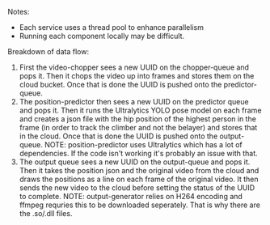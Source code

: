 Notes:

- Each service uses a thread pool to enhance parallelism
- Running each component locally may be difficult.

Breakdown of data flow:

1. First the video-chopper sees a new UUID on the chopper-queue and pops it. Then it chops the video up into frames and stores them on the cloud bucket. Once that is done the UUID is pushed onto the predictor-queue.
2. The position-predictor then sees a new UUID on the predictor queue and pops it. Then it runs the Ultralytics YOLO pose model on each frame and creates a json file with the hip position of the highest person in the frame (in order to track the climber and not the belayer) and stores that in the cloud. Once that is done the UUID is pushed onto the output-queue. NOTE: position-predictor uses Ultralytics which has a lot of dependencies. If the code isn't working it's probably an issue with that.
3. The output queue sees a new UUID on the output-queue and pops it. Then it takes the position json and the original video from the cloud and draws the positions as a line on each frame of the original video. It then sends the new video to the cloud before setting the status of the UUID to complete. NOTE: output-generator relies on H264 encoding and ffmpeg requries this to be downloaded seperately. That is why there are the .so/.dll files.
